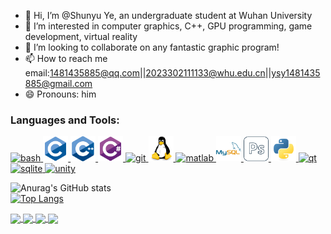 - 👋 Hi, I’m @Shunyu Ye, an undergraduate student at Wuhan University
- 👀 I’m interested in computer graphics, C++, GPU programming, game development, virtual reality 
- 💞️ I’m looking to collaborate on any fantastic graphic program!
- 📫 How to reach me email:1481435885@qq.com||2023302111133@whu.edu.cn||ysy1481435885@gmail.com 
- 😄 Pronouns: him
<!---skills and tools--->
<h3 align="left">Languages and Tools:</h3>
<p align="left"> 
<a href="https://www.gnu.org/software/bash/" target="_blank" rel="noreferrer"> <img src="https://www.vectorlogo.zone/logos/gnu_bash/gnu_bash-icon.svg" alt="bash" width="40" height="40"/</a> 
<a href="https://www.cprogramming.com/" target="_blank" rel="noreferrer"> <img src="https://raw.githubusercontent.com/devicons/devicon/master/icons/c/c-original.svg" alt="c" width="40" height="40"/> </a> <a href="https://www.w3schools.com/cpp/" target="_blank" rel="noreferrer"> <img src="https://raw.githubusercontent.com/devicons/devicon/master/icons/cplusplus/cplusplus-original.svg" alt="cplusplus" width="40" height="40"/> </a> 
<a href="https://www.w3schools.com/cs/" target="_blank" rel="noreferrer"> <img src="https://raw.githubusercontent.com/devicons/devicon/master/icons/csharp/csharp-original.svg" alt="csharp" width="40" height="40"/> </a>  
<a href="https://git-scm.com/" target="_blank" rel="noreferrer"> <img src="https://www.vectorlogo.zone/logos/git-scm/git-scm-icon.svg" alt="git" width="40" height="40"/> </a> 
<a href="https://www.linux.org/" target="_blank" rel="noreferrer"> <img src="https://raw.githubusercontent.com/devicons/devicon/master/icons/linux/linux-original.svg" alt="linux" width="40" height="40"/> </a>
<a href="https://www.mathworks.com/" target="_blank" rel="noreferrer"> <img src="https://upload.wikimedia.org/wikipedia/commons/2/21/Matlab_Logo.png" alt="matlab" width="40" height="40"/> </a> 
<a href="https://www.mysql.com/" target="_blank" rel="noreferrer"> <img src="https://raw.githubusercontent.com/devicons/devicon/master/icons/mysql/mysql-original-wordmark.svg" alt="mysql" width="40" height="40"/> </a>
<a href="https://www.photoshop.com/en" target="_blank" rel="noreferrer"> <img src="https://raw.githubusercontent.com/devicons/devicon/master/icons/photoshop/photoshop-line.svg" alt="photoshop" width="40" height="40"/> </a> 
<a href="https://www.python.org" target="_blank" rel="noreferrer"> <img src="https://raw.githubusercontent.com/devicons/devicon/master/icons/python/python-original.svg" alt="python" width="40" height="40"/> </a> 
<a href="https://www.qt.io/" target="_blank" rel="noreferrer"> <img src="https://upload.wikimedia.org/wikipedia/commons/0/0b/Qt_logo_2016.svg" alt="qt" width="40" height="40"/> </a> 
<a href="https://www.sqlite.org/" target="_blank" rel="noreferrer"> <img src="https://www.vectorlogo.zone/logos/sqlite/sqlite-icon.svg" alt="sqlite" width="40" height="40"/> </a> 
<a href="https://unity.com/" target="_blank" rel="noreferrer"> <img src="https://www.vectorlogo.zone/logos/unity3d/unity3d-icon.svg" alt="unity" width="40" height="40"/> </a> </p>  

<!---github readme status settings--->
![Anurag's GitHub stats](https://github-readme-stats.vercel.app/api?username=Hypn0tised-ysy&bg_color=30,e96443,904e95&title_color=fff&text_color=fff)  
[![Top Langs](https://github-readme-stats.vercel.app/api/top-langs/?username=Hypn0tised-ysy&layout=pie)](https://github.com/Hypn0tised-ysy/github-readme-stats)

<!---置顶repos--->
<a href="https://github.com/Hypn0tised-ysy/github-readme-stats">
  <img align="center" src="https://github-readme-stats.vercel.app/api/pin/?username=Hypn0tised-ysy&repo=tinyRenderer" />
</a>
<a href="https://github.com/Hypn0tised-ysy/convoychat">
  <img align="center" src="https://github-readme-stats.vercel.app/api/pin/?username=Hypn0tised-ysy&repo=games101" />
</a>
<a href="https://github.com/Hypn0tised-ysy/convoychat">
  <img align="center" src="https://github-readme-stats.vercel.app/api/pin/?username=Hypn0tised-ysy&repo=opengl_learn" />
</a>
</a>
<a href="https://github.com/Hypn0tised-ysy/convoychat">
  <img align="center" src="https://github-readme-stats.vercel.app/api/pin/?username=Hypn0tised-ysy&repo=greedy-snake" />
</a>

<!---
Hypn0tised-ysy/Hypn0tised-ysy is a ✨ special ✨ repository because its `README.md` (this file) appears on your GitHub profile.
You can click the Preview link to take a look at your changes.
--->
